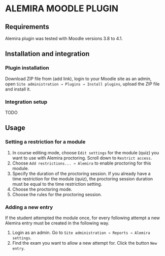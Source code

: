 # ALEMIRA MOODLE PLUGIN

## Requirements
Alemira plugin was tested with Moodle versions 3.8 to 4.1.

## Installation and integration

### Plugin installation
Download ZIP file from (add link), login to your Moodle site as an admin, open `Site administration → Plugins → Install plugins`, upload the ZIP file and install it.

### Integration setup
TODO

## Usage

### Setting a restriction for a module
1. In course editing mode, choose `Edit settings` for the module (quiz) you want to use with Alemira proctoring. Scroll down to `Restrict access`.
2. Choose `Add restrictions... → Alemira` to enable proctoring for this module.
3. Specify the duration of the proctoring session. If you already have a time restriction for the module (quiz), the proctoring session duration must be equal to the time restriction setting.
4. Choose the proctoring mode.
5. Choose the rules for the proctoring session.

### Adding a new entry
If the student attempted the module once, for every following attempt a new Alemira entry must be created in the following way.
1. Login as an admin. Go to `Site administration → Reports → Alemira settings`.
2. Find the exam you want to allow a new attempt for. Click the button `New entry`.
